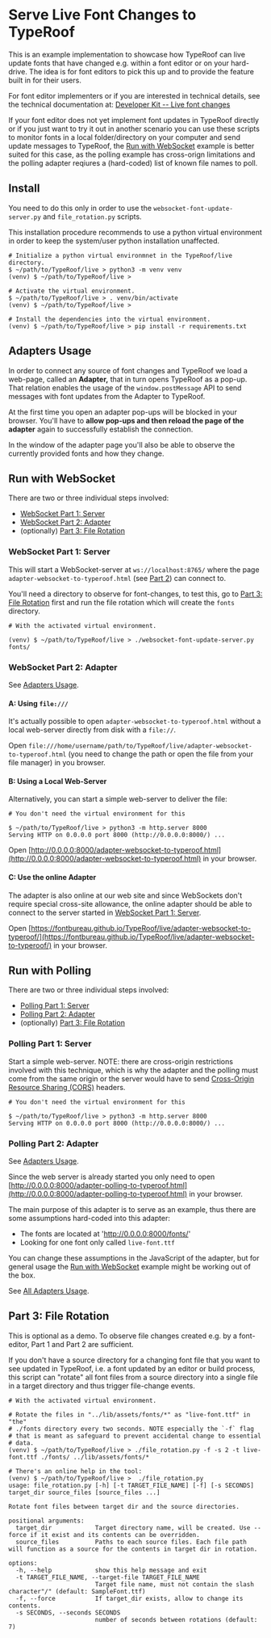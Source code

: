 # Serve Live Font Changes to TypeRoof

This is an example implementation to showcase how TypeRoof can live update
fonts that have changed e.g. within a font editor or on your hard-drive.
The idea is for font editors to pick this up and to provide the feature
built in for their users.

For font editor implementers or if you are interested in technical details,
see the technical documentation at: [Developer Kit -- Live font changes](https://fontbureau.github.io/TypeRoof/docs/development/live)

If your font editor does not yet implement font updates in TypeRoof directly
or if you just want to try it out in another scenario you can use these
scripts to monitor fonts in a local folder/directory on your computer and
send update messages to TypeRoof, the [Run with WebSocket](#run-with-websocket) example is better suited
for this case, as the polling example has cross-orign limitations and the
polling adapter reqiures a (hard-coded) list of known file names to poll.


## Install

You need to do this only in order to use the `websocket-font-update-server.py`
and `file_rotation.py` scripts.

This installation procedure recommends to use a python virtual environment
in order to keep the system/user python installation unaffected.

```
# Initialize a python virtual environmnet in the TypeRoof/live directory.
$ ~/path/to/TypeRoof/live > python3 -m venv venv
(venv) $ ~/path/to/TypeRoof/live >

# Activate the virtual environment.
$ ~/path/to/TypeRoof/live > . venv/bin/activate
(venv) $ ~/path/to/TypeRoof/live >

# Install the dependencies into the virtual environment.
(venv) $ ~/path/to/TypeRoof/live > pip install -r requirements.txt
```

## Adapters Usage

In order to connect any source of font changes and TypeRoof we load a
web-page, called an **Adapter,** that in turn opens TypeRoof as a
pop-up. That relation enables the usage of the `window.postMessage` API
to send messages with font updates from the Adapter to TypeRoof.

At the first time you open an adapter pop-ups will be blocked in your browser.
You'll have to **allow pop-ups and then reload the page of the adapter** again
to successfully establish the connection.

In the window of the adapter page you'll also be able to observe the
currently provided fonts and how they change.

## Run with WebSocket

There are two or three individual steps involved:

 * [WebSocket Part 1: Server](#websocket-part-1-server)
 * [WebSocket Part 2: Adapter](#websocket-part-2-adapter)
 * (optionally) [Part 3: File Rotation](#part-3-file-rotation)

### WebSocket Part 1: Server

This will start a WebSocket-server at `ws://localhost:8765/` where the
page `adapter-websocket-to-typeroof.html` (see  [Part 2](#websocket-part-2-adapter))
can connect to.

You'll need a directory to observe for font-changes, to test this, go to
[Part 3: File Rotation](#part-3-file-rotation) first and run the file
rotation which will create the `fonts` directory.

```
# With the activated virtual environment.

(venv) $ ~/path/to/TypeRoof/live > ./websocket-font-update-server.py fonts/
```

### WebSocket Part 2: Adapter

See [Adapters Usage](#adapters-usage).

#### A: Using `file:///`

It's actually possible to open `adapter-websocket-to-typeroof.html` without
a local web-server directly from disk with a `file://`.

Open `file:///home/username/path/to/TypeRoof/live/adapter-websocket-to-typeroof.html`
(you need to change the path or open the file from your file manager) in you browser.

#### B: Using a Local Web-Server

Alternatively, you can start a simple web-server to deliver the file:

```
# You don't need the virtual environment for this

$ ~/path/to/TypeRoof/live > python3 -m http.server 8000
Serving HTTP on 0.0.0.0 port 8000 (http://0.0.0.0:8000/) ...
```

Open [http://0.0.0.0:8000/adapter-websocket-to-typeroof.html](http://0.0.0.0:8000/adapter-websocket-to-typeroof.html)
in your browser.

#### C: Use the online Adapter

The adapter is also online at our web site and since WebSockets don't
require special cross-site allowance, the online adapter should be able
to connect to the server started in [WebSocket Part 1: Server](#websocket-part-1-server).

Open [https://fontbureau.github.io/TypeRoof/live/adapter-websocket-to-typeroof/](https://fontbureau.github.io/TypeRoof/live/adapter-websocket-to-typeroof/)
in your browser.

## Run with Polling

There are two or three individual steps involved:

 * [Polling Part 1: Server](#polling-part-1-server)
 * [Polling Part 2: Adapter](#polling-part-2-adapter)
 * (optionally) [Part 3: File Rotation](#part-3-file-rotation)

### Polling Part 1: Server

Start a simple web-server. NOTE: there are cross-origin restrictions involved
with this technique, which is why the adapter and the polling must come
from the same origin or the server would have to send [Cross-Origin Resource Sharing (CORS)](https://developer.mozilla.org/en-US/docs/Web/HTTP/CORS)
headers.

```
# You don't need the virtual environment for this

$ ~/path/to/TypeRoof/live > python3 -m http.server 8000
Serving HTTP on 0.0.0.0 port 8000 (http://0.0.0.0:8000/) ...
```

### Polling Part 2: Adapter

See [Adapters Usage](#adapters-usage).

Since the web server is already started you only need to open [http://0.0.0.0:8000/adapter-polling-to-typeroof.html](http://0.0.0.0:8000/adapter-polling-to-typeroof.html)
in your browser.

The main purpose of this adapter is to serve as an example, thus there
are some assumptions hard-coded into this adapter:

 * The fonts are located at 'http://0.0.0.0:8000/fonts/'
 * Looking for one font only called `live-font.ttf`

You can change these assumptions in the JavaScript of the adapter, but
for general usage the [Run with WebSocket](#run-with-websocket) example
might be working out of the box.



See [All Adapters Usage](#adapters-usage).

## Part 3: File Rotation

This is optional as a demo. To observe file changes created e.g. by a
font-editor, Part 1 and Part 2 are  sufficient.

If you don't have a source directory for a changing font file that you want
to see updated in TypeRoof, i.e. a font updated by an editor or build process,
this script can "rotate" all font files from a source directory into a single
file in a target directory and thus trigger file-change events.

```
# With the activated virtual environment.

# Rotate the files in "../lib/assets/fonts/*" as "live-font.ttf" in "the"
# ./fonts directory every two seconds. NOTE especially the `-f` flag
# that is meant as safeguard to prevent accidental change to essential
# data.
(venv) $ ~/path/to/TypeRoof/live > ./file_rotation.py -f -s 2 -t live-font.ttf ./fonts/ ../lib/assets/fonts/*

# There's an online help in the tool:
(venv) $ ~/path/to/TypeRoof/live >  ./file_rotation.py
usage: file_rotation.py [-h] [-t TARGET_FILE_NAME] [-f] [-s SECONDS] target_dir source_files [source_files ...]

Rotate font files between target dir and the source directories.

positional arguments:
  target_dir            Target directory name, will be created. Use --force if it exist and its contents can be overridden.
  source_files          Paths to each source files. Each file path will function as a source for the contents in target dir in rotation.

options:
  -h, --help            show this help message and exit
  -t TARGET_FILE_NAME, --target-file TARGET_FILE_NAME
                        Target file name, must not contain the slash character"/" (default: SampleFont.ttf)
  -f, --force           If target_dir exists, allow to change its contents.
  -s SECONDS, --seconds SECONDS
                        number of seconds between rotations (default: 7)
```

